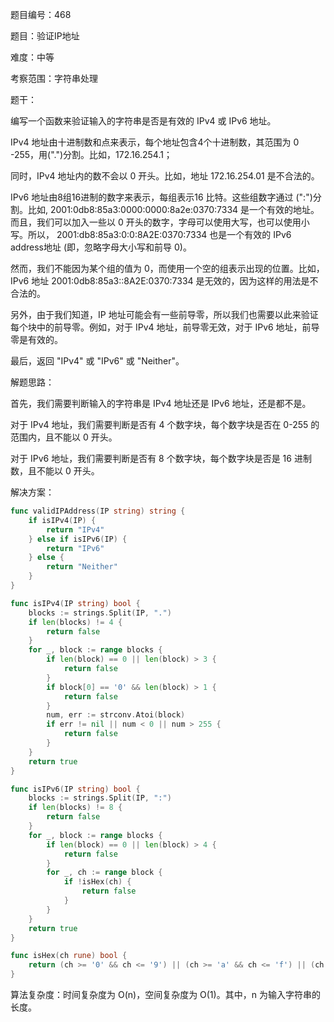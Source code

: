 题目编号：468

题目：验证IP地址

难度：中等

考察范围：字符串处理

题干：

编写一个函数来验证输入的字符串是否是有效的 IPv4 或 IPv6 地址。

IPv4 地址由十进制数和点来表示，每个地址包含4个十进制数，其范围为 0 -255，用(".")分割。比如，172.16.254.1；

同时，IPv4 地址内的数不会以 0 开头。比如，地址 172.16.254.01 是不合法的。

IPv6 地址由8组16进制的数字来表示，每组表示16 比特。这些组数字通过 (":")分割。比如, 2001:0db8:85a3:0000:0000:8a2e:0370:7334 是一个有效的地址。而且，我们可以加入一些以 0 开头的数字，字母可以使用大写，也可以使用小写。所以， 2001:db8:85a3:0:0:8A2E:0370:7334 也是一个有效的 IPv6 address地址 (即，忽略字母大小写和前导 0)。

然而，我们不能因为某个组的值为 0，而使用一个空的组表示出现的位置。比如，IPv6 地址 2001:0db8:85a3::8A2E:0370:7334 是无效的，因为这样的用法是不合法的。

另外，由于我们知道，IP 地址可能会有一些前导零，所以我们也需要以此来验证每个块中的前导零。例如，对于 IPv4 地址，前导零无效，对于 IPv6 地址，前导零是有效的。

最后，返回 "IPv4" 或 "IPv6" 或 "Neither"。

解题思路：

首先，我们需要判断输入的字符串是 IPv4 地址还是 IPv6 地址，还是都不是。

对于 IPv4 地址，我们需要判断是否有 4 个数字块，每个数字块是否在 0-255 的范围内，且不能以 0 开头。

对于 IPv6 地址，我们需要判断是否有 8 个数字块，每个数字块是否是 16 进制数，且不能以 0 开头。

解决方案：

```go
func validIPAddress(IP string) string {
    if isIPv4(IP) {
        return "IPv4"
    } else if isIPv6(IP) {
        return "IPv6"
    } else {
        return "Neither"
    }
}

func isIPv4(IP string) bool {
    blocks := strings.Split(IP, ".")
    if len(blocks) != 4 {
        return false
    }
    for _, block := range blocks {
        if len(block) == 0 || len(block) > 3 {
            return false
        }
        if block[0] == '0' && len(block) > 1 {
            return false
        }
        num, err := strconv.Atoi(block)
        if err != nil || num < 0 || num > 255 {
            return false
        }
    }
    return true
}

func isIPv6(IP string) bool {
    blocks := strings.Split(IP, ":")
    if len(blocks) != 8 {
        return false
    }
    for _, block := range blocks {
        if len(block) == 0 || len(block) > 4 {
            return false
        }
        for _, ch := range block {
            if !isHex(ch) {
                return false
            }
        }
    }
    return true
}

func isHex(ch rune) bool {
    return (ch >= '0' && ch <= '9') || (ch >= 'a' && ch <= 'f') || (ch >= 'A' && ch <= 'F')
}
```

算法复杂度：时间复杂度为 O(n)，空间复杂度为 O(1)。其中，n 为输入字符串的长度。